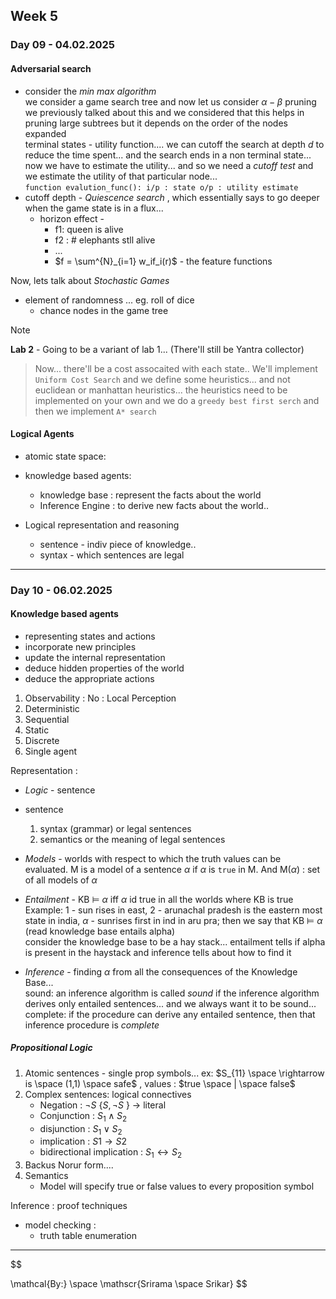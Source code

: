 ## Week 5
### Day 09 - 04.02.2025
#### Adversarial search
- consider the _min max algorithm_ <br> we consider a game search tree and now let us consider $\alpha - \beta$ pruning <br> we previously talked about this and we considered that this helps in pruning large subtrees  but it depends on the order of the nodes expanded <br> terminal states - utility function.... we can cutoff the search at depth $d$ to reduce the time spent... and the search ends in a non terminal state... now we have to estimate the utility... and so we need a _cutoff test_ and we estimate the utility of that particular node... <br>  ```function evalution_func():
		i/p : state
		o/p : utility estimate```
- cutoff depth - _Quiescence search_ , which essentially says to go deeper when the game state is in a flux... 
	- horizon effect - 
		- f1: queen is alive
		- f2 : # elephants stll alive
		- ...
		- $f = \sum^{N}_{i=1} w_if_i(r)$ - the feature functions

Now, lets talk about _Stochastic Games_ 
- element of randomness ... eg. roll of dice
	- chance nodes in the game tree

> [!NOTE]
   **Lab 2** - Going to be a variant of lab 1... (There'll still be Yantra collector) 
> Now... there'll be a cost assocaited with each state.. We'll  implement `Uniform Cost Search` and we define some heuristics... and not euclidean or manhattan heuristics... the heuristics need to be implemented on your own and we do a `greedy best first serch` and then we implement `A* search` 

#### Logical Agents
- atomic state space:


- knowledge based agents: 
	- knowledge base : represent the facts about the world
	- Inference Engine : to derive new facts about the world..
- Logical representation and reasoning 
	- sentence - indiv piece of knowledge..
	- syntax - which sentences are legal 

---
### Day 10 - 06.02.2025
#### Knowledge based agents 
- representing states and actions
- incorporate new principles
- update the internal representation
- deduce hidden properties of the world
- deduce the appropriate actions

1. Observability : No : Local Perception
2. Deterministic
3. Sequential
4. Static
5. Discrete
6. Single agent

Representation :
- $Logic$ - sentence
- sentence
	1. syntax (grammar) or legal sentences
	2. semantics or the meaning of legal sentences

- $Models$ - worlds with respect to which the truth values can be evaluated. M is a model of a sentence $\alpha$ if $\alpha$ is `true` in M. And M($\alpha$) : set of all models of $\alpha$ 
- $Entailment$ - KB $\models$  $\alpha$ iff $\alpha$ id true in all the worlds where KB is true <br> Example: 1 - sun rises in east, 2 - arunachal pradesh is the eastern most state in india, $\alpha$ - sunrises first in ind in aru pra; then we say that KB $\models$ $\alpha$ (read knowledge base entails alpha) <br> consider the knowledge base to be a hay stack... entailment tells if alpha is present in the haystack and inference tells about how to find it
- $Inference$ - finding $\alpha$ from all the consequences of the Knowledge Base... <br> sound: an inference algorithm is called _sound_ if the inference algorithm derives only entailed sentences... and we always want it to be sound... <br> complete: if the procedure can derive any entailed sentence, then that inference procedure is _complete_ 

##### Propositional Logic
1. Atomic sentences - single prop symbols... ex: $S_{11} \space \rightarrow is \space (1,1) \space safe$ , values : $true \space | \space false$ 
2. Complex sentences: logical connectives
	- Negation : $\neg S$ {$S, \neg S$ } $\rightarrow$ literal
	- Conjunction : $S_1 \wedge S_2$
	- disjunction : $S_1 \vee S_2$ 
	- implication : $S1 \rightarrow S2$
	- bidirectional implication : $S_1 \leftrightarrow S_2$ 
3. Backus Norur form.... 
4. Semantics
	- Model will specify true or false values to every proposition symbol

Inference : proof techniques
- model checking :
	- truth table enumeration

---

$$

\mathcal{By:} \space \mathscr{Srirama \space Srikar}
$$

 


